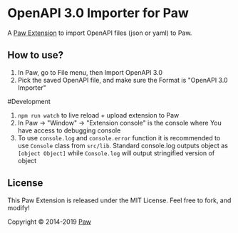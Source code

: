 # OpenAPI 3.0 Importer for Paw

A [Paw Extension](https://paw.cloud/extensions) to import OpenAPI files (json or yaml) to Paw.

## How to use?

1. In Paw, go to File menu, then Import OpenAPI 3.0
2. Pick the saved OpenAPI file, and make sure the Format is "OpenAPI 3.0 Importer"

#Development
1. `npm run watch` to live reload + upload extension to Paw
2. In Paw -> "Window" -> "Extension console" is the console where You have access to debugging console
3. To use `console.log` and `console.error` function it is recommended to use `Console` class from `src/lib`. Standard console.log outputs object as `[object Object]` while `Console.log` will  output stringified version of object

## License

This Paw Extension is released under the MIT License. Feel free to fork, and modify!

Copyright © 2014-2019 [Paw](https://paw.cloud)

